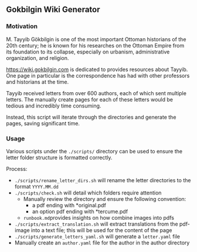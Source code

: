 ## Gokbilgin Wiki Generator

### Motivation

M. Tayyib Gökbilgin is one of the most important Ottoman historians of the 20th century; he is known for his researches on the Ottoman Empire from its foundation to its collapse, especially on urbanism, administrative organization, and religion.

https://wiki.gokbilgin.com is dedicated to provides resources about Tayyib. One page in particular is the correspondence has had with other professors and historians at the time. 

Tayyib received letters from over 600 authors, each of which sent multiple letters. The manually create pages for each of these letters would be tedious and incredibly time consuming. 

Instead, this script will iterate through the directories and generate the pages, saving significant time. 

### Usage

Various scripts under the `./scripts/` directory can be used to ensure the letter folder structure is formatted correctly. 

Process: 
- `./scripts/rename_letter_dirs.sh` will rename the letter directories to the format `YYYY.MM.dd`
- `./scripts/check.sh` will detail which folders require attention
    - Manually review the directory and ensure the following convention:
        - a pdf ending with *original.pdf
        - an option pdf ending with *tercume.pdf
    - `runbook.md`provides insights on how combine images into pdfs
- `./scripts/extract_translation.sh` will extract translations from the pdf-image into a text file; this will be used for the content of the page
- `./scripts/generate_letters_yaml.sh` will generate a `letter.yaml` file
- Manually create an `author.yaml` file for the author in the author directory